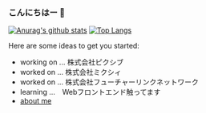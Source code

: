 ### こんにちはー 👋


[![Anurag's github stats](https://github-readme-stats.vercel.app/api?username=cut0&show_icons=true&theme=shades-of-purple&count_private=true)](https://github.com/cut0)
[![Top Langs](https://github-readme-stats.vercel.app/api/top-langs/?username=cut0&theme=shades-of-purple&layout=compact)](https://github.com/cut0)

Here are some ideas to get you started:

- working on ... 株式会社ピクシブ
- worked on ... 株式会社ミクシィ
- worked on ... 株式会社フューチャーリンクネットワーク
- learning ...　Webフロントエンド触ってます
- [about me](https://portfolio-ray.web.app/)
